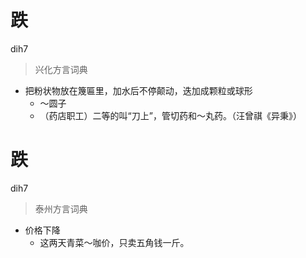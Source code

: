 # 跌
dih7
> 兴化方言词典
- 把粉状物放在篾匾里，加水后不停颠动，迭加成颗粒或球形
  - ～圆子
  - （药店职工）二等的叫“刀上”，管切药和～丸药。（汪曾祺《异秉》）


# 跌
dih7
> 泰州方言词典
- 价格下降
  - 这两天青菜～咖价，只卖五角钱一斤。

